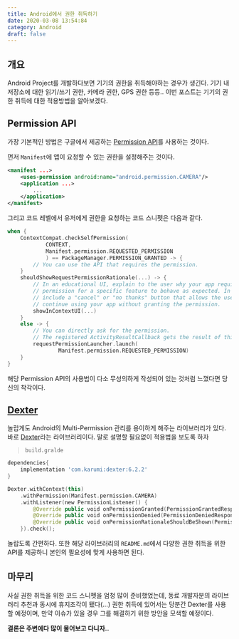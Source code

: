 ```yaml
---
title: Android에서 권한 취득하기
date: 2020-03-08 13:54:84
category: Android
draft: false
---
```


## 개요

Android Project를 개발하다보면 기기의 권한을 취득해야하는 경우가 생긴다. 기기 내 저장소에 대한 읽기/쓰기 권한, 카메라 권한, GPS 권한 등등.. 이번 포스트는 기기의 권한 취득에 대한 적용방법을 알아보겠다.

## Permission API

가장 기본적인 방법은 구글에서 제공하는 [Permission API](https://developer.android.com/training/permissions/evaluating?hl=ko)를 사용하는 것이다.

먼저 `Manifest`에 앱이 요청할 수 있는 권한을 설정해주는 것이다.
```xml
<manifest ...>
    <uses-permission android:name="android.permission.CAMERA"/>
    <application ...>
        ...
    </application>
</manifest>
```
그리고 코드 레벨에서 유저에게 권한을 요청하는 코드 스니펫은 다음과 같다.
```kt
when {
    ContextCompat.checkSelfPermission(
            CONTEXT,
            Manifest.permission.REQUESTED_PERMISSION
            ) == PackageManager.PERMISSION_GRANTED -> {
        // You can use the API that requires the permission.
    }
    shouldShowRequestPermissionRationale(...) -> {
        // In an educational UI, explain to the user why your app requires this
        // permission for a specific feature to behave as expected. In this UI,
        // include a "cancel" or "no thanks" button that allows the user to
        // continue using your app without granting the permission.
        showInContextUI(...)
    }
    else -> {
        // You can directly ask for the permission.
        // The registered ActivityResultCallback gets the result of this request.
        requestPermissionLauncher.launch(
                Manifest.permission.REQUESTED_PERMISSION)
    }
}
```

해당 Permission API의 사용법이 다소 무성의하게 작성되어 있는 것처럼 느꼈다면 당신의 착각이다.

## [Dexter](https://github.com/Karumi/Dexter)

놀랍게도 Android의 Multi-Permission 관리를 용이하게 해주는 라이브러리가 있다. 바로 [Dexter](https://github.com/Karumi/Dexter)라는 라이브러리이다. 말로 설명할 필요없이 적용법을 보도록 하자

>`build.gralde`
```gradle
dependencies{
    implementation 'com.karumi:dexter:6.2.2'
}
```

```kt
Dexter.withContext(this)
	.withPermission(Manifest.permission.CAMERA)
	.withListener(new PermissionListener() {
		@Override public void onPermissionGranted(PermissionGrantedResponse response) {/* ... */}
		@Override public void onPermissionDenied(PermissionDeniedResponse response) {/* ... */}
		@Override public void onPermissionRationaleShouldBeShown(PermissionRequest permission, PermissionToken token) {/* ... */}
	}).check();
```

놀랍도록 간편하다. 또한 해당 라이브러리의 `README.md`에서 다양한 권한 취득을 위한 API를 제공하니 본인의 필요성에 맞게 사용하면 된다.

## 마무리

사실 권한 취득을 위한 코드 스니펫을 엄청 많이 준비했었는데, 동료 개발자분의 라이브러리 추천과 동시에 휴지조각이 됐다(...) 권한 취득에 있어서는 당분간 Dexter를 사용할 예정이며, 만약 이슈가 있을 경우 그를 해결하기 위한 방안을 모색할 예정이다. 

**결론은 주변에다 많이 물어보고 다니자..**